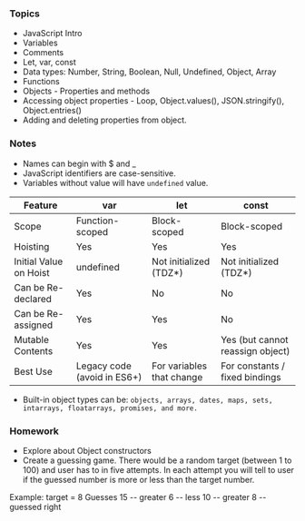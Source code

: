 ### Topics
- JavaScript Intro
- Variables
- Comments
- Let, var, const
- Data types: Number, String, Boolean, Null, Undefined, Object, Array
- Functions
- Objects - Properties and methods
- Accessing object properties - Loop, Object.values(), JSON.stringify(), Object.entries()
- Adding and deleting properties from object.


### Notes
- Names can begin with $ and _
- JavaScript identifiers are case-sensitive.
- Variables without value will have `undefined` value.

| Feature	| var	 | let |	const |
| ------- |----- | ----| ------- |
| Scope |	Function-scoped	| Block-scoped |	Block-scoped |
| Hoisting |	 Yes |	 Yes |	 Yes |
| Initial Value on Hoist |	undefined | Not initialized (TDZ*) |	 Not initialized (TDZ*) |
| Can be Re-declared |	 Yes |	 No |	 No |
| Can be Re-assigned|  Yes |	 Yes |	 No |
| Mutable Contents |	 Yes |	 Yes |	 Yes (but cannot reassign object) |
|Best Use |	Legacy code (avoid in ES6+)	| For variables that change |	For constants / fixed bindings |

- Built-in object types can be: `objects, arrays, dates, maps, sets, intarrays, floatarrays, promises, and more.`

### Homework

- Explore about Object constructors
- Create a guessing game. There would be a random target (between 1 to 100) and user has to in five attempts.
In each attempt you will tell to user if the guessed number is more or less than the target number.

Example:
target = 8
Guesses
15 -- greater
6 -- less
10 -- greater
8 -- guessed right